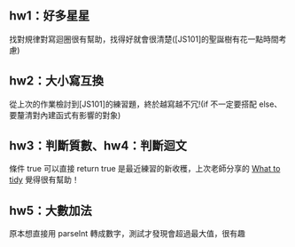 ## hw1：好多星星
找對規律對寫迴圈很有幫助，找得好就會很清楚([JS101]的聖誕樹有花一點時間考慮)

## hw2：大小寫互換
從上次的作業檢討到[JS101]的練習題，終於越寫越不冗!(if 不一定要搭配 else、要釐清對內建函式有影響的對象)

## hw3：判斷質數、hw4：判斷迴文
條件 true 可以直接 return true 是最近練習的新收穫，上次老師分享的 [What to tidy](https://medium.com/@kentbeck_7670/what-to-tidy-28cb46e55009) 覺得很有幫助！

## hw5：大數加法
原本想直接用 parseInt 轉成數字，測試才發現會超過最大值，很有趣